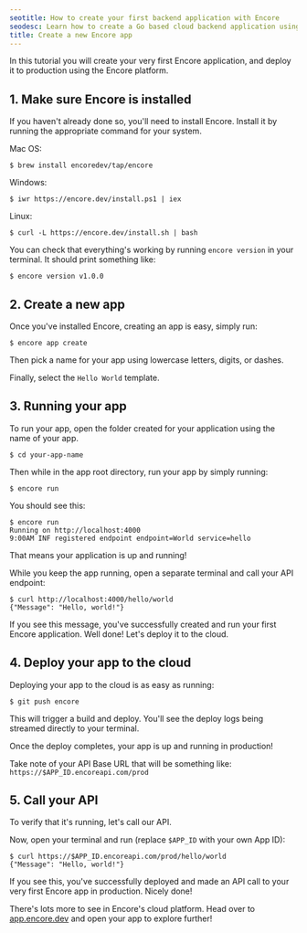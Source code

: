 ```yaml
---
seotitle: How to create your first backend application with Encore
seodesc: Learn how to create a Go based cloud backend application using Encore. Get a backend running in the cloud i 5 minutes!
title: Create a new Encore app
---
```


In this tutorial you will create your very first Encore application,
and deploy it to production using the Encore platform.

## 1. Make sure Encore is installed
If you haven't already done so, you'll need to install Encore.
Install it by running the appropriate command for your system.

Mac OS:
```shell
$ brew install encoredev/tap/encore
```

Windows:
```shell
$ iwr https://encore.dev/install.ps1 | iex
```

Linux:
```shell
$ curl -L https://encore.dev/install.sh | bash
```

You can check that everything's working by running `encore version` in your terminal.
It should print something like:
```shell
$ encore version v1.0.0
```


## 2. Create a new app
Once you've installed Encore, creating an app is easy, simply run:
```shell
$ encore app create
```

Then pick a name for your app using lowercase letters, digits, or dashes.

Finally, select the `Hello World` template.

## 3. Running your app

To run your app, open the folder created for your application using the name of your app.
```shell
$ cd your-app-name
```

Then while in the app root directory, run your app by simply running:
```shell
$ encore run
```

You should see this:

```shell
$ encore run
Running on http://localhost:4000
9:00AM INF registered endpoint endpoint=World service=hello
```

That means your application is up and running!

While you keep the app running, open a separate terminal and call your API endpoint:

```shell
$ curl http://localhost:4000/hello/world
{"Message": "Hello, world!"}
```

If you see this message, you've successfully created and run your first Encore application.
Well done! Let's deploy it to the cloud.

## 4. Deploy your app to the cloud

Deploying your app to the cloud is as easy as running:

```shell
$ git push encore
```
This will trigger a build and deploy. You'll see the deploy logs being streamed directly to your terminal.

Once the deploy completes, your app is up and running in production!

Take note of your API Base URL that will be something like: `https://$APP_ID.encoreapi.com/prod`

## 5. Call your API
To verify that it's running, let's call our API.

Now, open your terminal and run (replace `$APP_ID` with your own App ID):

```shell
$ curl https://$APP_ID.encoreapi.com/prod/hello/world
{"Message": "Hello, world!"}
```

If you see this, you've successfully deployed and made an API call to your very first Encore app in production.
Nicely done!

There's lots more to see in Encore's cloud platform. Head over to [app.encore.dev](https://app.encore.dev)
and open your app to explore further!
